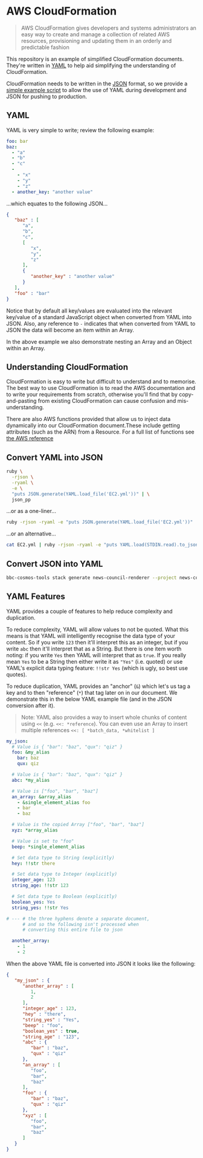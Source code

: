 # AWS CloudFormation

> AWS CloudFormation gives developers and systems administrators an easy way to create and manage a collection of related AWS resources, provisioning and updating them in an orderly and predictable fashion

This repository is an example of simplified CloudFormation documents. They're written in [YAML](http://www.yaml.org/) to help aid simplifying the understanding of CloudFormation.

CloudFormation needs to be written in the [JSON](http://json.org/) format, so we provide a [simple example script](#convert-yaml-into-json) to allow the use of YAML during development and JSON for pushing to production.

## YAML

YAML is very simple to write; review the following example:

```yaml
foo: bar
baz:
  - "a"
  - "b"
  - "c"
  - 
    - "x"
    - "y"
    - "z"
  - another_key: "another value"
```

...which equates to the following JSON...

```json
{
   "baz" : [
      "a",
      "b",
      "c",
      [
         "x",
         "y",
         "z"
      ],
      {
         "another_key" : "another value"
      }
   ],
   "foo" : "bar"
}
```

Notice that by default all key/values are evaluated into the relevant key/value of a standard JavaScript object when converted from YAML into JSON. Also, any reference to `-` indicates that when converted from YAML to JSON the data will become an item within an Array. 

In the above example we also demonstrate nesting an Array and an Object within an Array.

## Understanding CloudFormation

CloudFormation is easy to write but difficult to understand and to memorise. The best way to use CloudFormation is to read the AWS documentation and to write your requirements from scratch, otherwise you'll find that by copy-and-pasting from existing CloudFormation can cause confusion and mis-understanding.

There are also AWS functions provided that allow us to inject data dynamically into our CloudFormation document.These include getting attributes (such as the ARN) from a Resource. For a full list of functions see [the AWS reference](http://docs.aws.amazon.com/AWSCloudFormation/latest/UserGuide/intrinsic-function-reference.html)

## Convert YAML into JSON

```sh
ruby \
  -rjson \
  -ryaml \
  -e \
  "puts JSON.generate(YAML.load_file('EC2.yml'))" | \
  json_pp
```

...or as a one-liner...

```sh
ruby -rjson -ryaml -e "puts JSON.generate(YAML.load_file('EC2.yml'))" | json_pp
```

...or an alternative...

```sh
cat EC2.yml | ruby -rjson -ryaml -e "puts YAML.load(STDIN.read).to_json" | json_pp
```

## Convert JSON into YAML

```sh
bbc-cosmos-tools stack generate news-council-renderer --project news-council --env int --stack main | tail -n +10 | ruby -ryaml -rjson -e 'puts YAML.dump(JSON.parse(STDIN.read))' | pbcopy
```

## YAML Features

YAML provides a couple of features to help reduce complexity and duplication.

To reduce complexity, YAML will allow values to not be quoted. What this means 
is that YAML will intelligently recognise the data type of your content. So if 
you write `123` then it'll interpret this as an integer, but if you write `abc` 
then it'll interpret that as a String. But there is one item worth noting: if 
you write `Yes` then YAML will interpret that as `true`. If you really mean `Yes` 
to be a String then either write it as `"Yes"` (i.e. quoted) or use YAML's 
explicit data typing feature: `!!str Yes` (which is ugly, so best use quotes).

To reduce duplication, YAML provides an "anchor" (`&`) which let's us tag a key 
and to then "reference" (`*`) that tag later on in our document. We demonstrate 
this in the below YAML example file (and in the JSON conversion after it).

> Note: YAML also provides a way to insert whole chunks of content using `<<` (e.g. `<<: *reference`). You can even use an Array to insert multiple references `<<: [ *batch_data, *whitelist ]`

```yaml
my_json:
  # Value is { "bar": "baz", "qux": "qiz" }
  foo: &my_alias
    bar: baz
    qux: qiz

  # Value is { "bar": "baz", "qux": "qiz" }
  abc: *my_alias

  # Value is ["foo", "bar", "baz"]
  an_array: &array_alias
    - &single_element_alias foo
    - bar
    - baz

  # Value is the copied Array ["foo", "bar", "baz"]
  xyz: *array_alias

  # Value is set to "foo"
  beep: *single_element_alias

  # Set data type to String (explicitly)
  hey: !!str there

  # Set data type to Integer (explicitly)
  integer_age: 123
  string_age: !!str 123

  # Set data type to Boolean (explicitly)
  boolean_yes: Yes
  string_yes: !!str Yes

# --- # the three hyphens denote a separate document,
      # and so the following isn't processed when
      # converting this entire file to json

  another_array:
    - 1
    - 2

```

When the above YAML file is converted into JSON it looks like the following:

```json
{
   "my_json" : {
      "another_array" : [
         1,
         2
      ],
      "integer_age" : 123,
      "hey" : "there",
      "string_yes" : "Yes",
      "beep" : "foo",
      "boolean_yes" : true,
      "string_age" : "123",
      "abc" : {
         "bar" : "baz",
         "qux" : "qiz"
      },
      "an_array" : [
         "foo",
         "bar",
         "baz"
      ],
      "foo" : {
         "bar" : "baz",
         "qux" : "qiz"
      },
      "xyz" : [
         "foo",
         "bar",
         "baz"
      ]
   }
}
```

